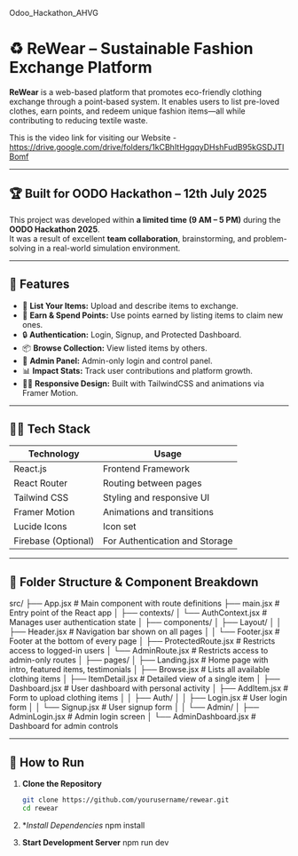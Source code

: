 Odoo_Hackathon_AHVG

# ♻️ ReWear – Sustainable Fashion Exchange Platform

**ReWear** is a web-based platform that promotes eco-friendly clothing exchange through a point-based system. It enables users to list pre-loved clothes, earn points, and redeem unique fashion items—all while contributing to reducing textile waste.

This is the video link for visiting our Website - https://drive.google.com/drive/folders/1kCBhItHgqqyDHshFudB95kGSDJTIBomf

---

## 🏆 Built for OODO Hackathon – 12th July 2025

This project was developed within **a limited time (9 AM – 5 PM)** during the **OODO Hackathon 2025**.  
It was a result of excellent **team collaboration**, brainstorming, and problem-solving in a real-world simulation environment.

---

## 🚀 Features

- 🧥 **List Your Items:** Upload and describe items to exchange.
- 🔄 **Earn & Spend Points:** Use points earned by listing items to claim new ones.
- 🔒 **Authentication:** Login, Signup, and Protected Dashboard.
- 📦 **Browse Collection:** View listed items by others.
- 👑 **Admin Panel:** Admin-only login and control panel.
- 📊 **Impact Stats:** Track user contributions and platform growth.
- 🧑‍💻 **Responsive Design:** Built with TailwindCSS and animations via Framer Motion.

---

## 🧑‍💻 Tech Stack

| Technology       | Usage                            |
|------------------|----------------------------------|
| React.js         | Frontend Framework               |
| React Router     | Routing between pages            |
| Tailwind CSS     | Styling and responsive UI        |
| Framer Motion    | Animations and transitions       |
| Lucide Icons     | Icon set                         |
| Firebase (Optional) | For Authentication and Storage |

---

## 📁 Folder Structure & Component Breakdown

src/
├── App.jsx                  # Main component with route definitions
├── main.jsx                 # Entry point of the React app
│
├── contexts/
│   └── AuthContext.jsx      # Manages user authentication state
│
├── components/
│   ├── Layout/
│   │   ├── Header.jsx       # Navigation bar shown on all pages
│   │   └── Footer.jsx       # Footer at the bottom of every page
│   ├── ProtectedRoute.jsx   # Restricts access to logged-in users
│   └── AdminRoute.jsx       # Restricts access to admin-only routes
│
├── pages/
│   ├── Landing.jsx          # Home page with intro, featured items, testimonials
│   ├── Browse.jsx           # Lists all available clothing items
│   ├── ItemDetail.jsx       # Detailed view of a single item
│   ├── Dashboard.jsx        # User dashboard with personal activity
│   ├── AddItem.jsx          # Form to upload clothing items
│
│   ├── Auth/
│   │   ├── Login.jsx        # User login form
│   │   └── Signup.jsx       # User signup form
│
│   └── Admin/
│       ├── AdminLogin.jsx   # Admin login screen
│       └── AdminDashboard.jsx # Dashboard for admin controls


---

## 🧪 How to Run

1. **Clone the Repository**

   ```bash
   git clone https://github.com/yourusername/rewear.git
   cd rewear

2. **Install Dependencies*
   npm install

3. **Start Development Server**
   npm run dev
   
